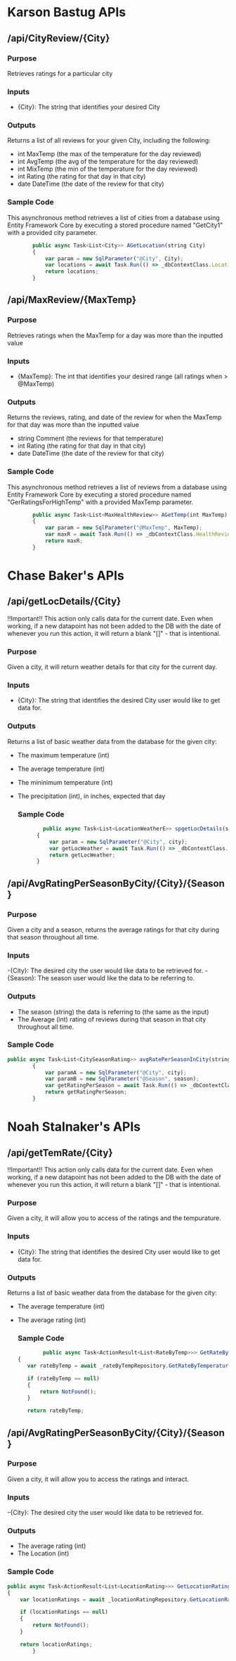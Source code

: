 # Karson Bastug APIs

## /api/CityReview/{City}

### Purpose
Retrieves ratings for a particular city

### Inputs
- {City}: The string that identifies your desired City

### Outputs
Returns a list of all reviews for your given City, including the following:
- int MaxTemp (the max of the temperature for the day reviewed)
- int AvgTemp (the avg of the temperature for the day reviewed)
- int MixTemp (the min of the temperature for the day reviewed)
- int Rating (the rating for that day in that city) 
- date DateTime (the date of the review for that city)

### Sample Code

This asynchronous method retrieves a list of cities from a database using Entity Framework Core by executing a stored procedure named "GetCity1" with a provided city parameter.

```js
        public async Task<List<City>> AGetLocation(string City)
        {
            var param = new SqlParameter("@City", City);
            var locations = await Task.Run(() => _dbContextClass.Location.FromSqlRaw("exec GetCity1 @City;", param).ToListAsync()); 
            return locations;
        }
```
## /api/MaxReview/{MaxTemp}

### Purpose
Retrieves ratings when the MaxTemp for a day was more than the inputted value

### Inputs
- {MaxTemp}: The int that identifies your desired range (all ratings when > @MaxTemp)

### Outputs
Returns the reviews, rating, and date of the review for when the MaxTemp for that day was more than the inputted value

- string Comment (the reviews for that temperature)
- int Rating (the rating for that day in that city) 
- date DateTime (the date of the review for that city)

### Sample Code

This asynchronous method retrieves a list of reviews from a database using Entity Framework Core by executing a stored procedure named "GerRatingsForHighTemp" with a provided MaxTemp parameter.

```js
        public async Task<List<MaxHealthReview>> AGetTemp(int MaxTemp)
        {
            var param = new SqlParameter("@MaxTemp", MaxTemp);
            var maxR = await Task.Run(() => _dbContextClass.HealthReview.FromSqlRaw("exec GetRatingsForHighTemp @MaxTemp;", param).ToListAsync());
            return maxR;
        }
```
## 

# Chase Baker's APIs

## /api/getLocDetails/{City}
!!Important!! 
This action only calls data for the current date. Even when working, if a new datapoint has not been added to the DB with the date of whenever you run this action, it will return a blank "[]" - that is intentional. 

### Purpose
Given a city, it will return weather details for that city for the current day.

### Inputs
- {City}: The string that identifies the desired City user would like to get data for.

### Outputs
Returns a list of basic weather data from the database for the given city:
- The maximum temperature (int)
- The average temperature (int)
- The mininimum temperature (int)
- The precipitation (int), in inches, expected that day

  ### Sample Code

  ```js
          public async Task<List<LocationWeatherE>> spgetLocDetails(string city)
        {
            var param = new SqlParameter("@City", city);
            var getLocWeather = await Task.Run(() => _dbContextClass.LocationWeatherE.FromSqlRaw("exec spgetLocDetails @City;", param).ToListAsync());
            return getLocWeather;
        }

## /api/AvgRatingPerSeasonByCity/{City}/{Season}

### Purpose 
Given a city and a season, returns the average ratings for that city during that season throughout all time.

### Inputs 
-{City}: The desired city the user would like data to be retrieved for.
-{Season}: The season user would like the data to be referring to.

### Outputs
- The season (string) the data is referring to (the same as the input)
- The Average (int) rating of reviews during that season in that city throughout all time.

### Sample Code
```js
public async Task<List<CitySeasonRating>> avgRatePerSeasonInCity(string city, string season)
        {
            var paramA = new SqlParameter("@City", city);
            var paramB = new SqlParameter("@Season", season);
            var getRatingPerSeason = await Task.Run(() => _dbContextClass.CitySeasonRating.FromSqlRaw("exec avgRatePerSeasonInCity @City, @Season;", paramA, paramB).ToListAsync());
            return getRatingPerSeason;
        }
```
# Noah Stalnaker's APIs

## /api/getTemRate/{City}
!!Important!! 
This action only calls data for the current date. Even when working, if a new datapoint has not been added to the DB with the date of whenever you run this action, it will return a blank "[]" - that is intentional. 

### Purpose
Given a city, it will allow you to access of the ratings and the tempurature. 

### Inputs
- {City}: The string that identifies the desired City user would like to get data for.

### Outputs
Returns a list of basic weather data from the database for the given city:
- The average temperature (int)
- The average rating (int)

  ### Sample Code

  ```js
          public async Task<ActionResult<List<RateByTemp>>> GetRateByTemperature(int temperature)
  {
     var rateByTemp = await _rateByTempRepository.GetRateByTemperature(temperature);

     if (rateByTemp == null)
     {
         return NotFound();
     }

     return rateByTemp;

## /api/AvgRatingPerSeasonByCity/{City}/{Season}

### Purpose 
Given a city, it will allow you to access the ratings and interact. 

### Inputs 
-{City}: The desired city the user would like data to be retrieved for.

### Outputs
- The average rating (int)
- The Location (int)

### Sample Code
```js
public async Task<ActionResult<List<LocationRating>>> GetLocationRatings(int locationId)
{
    var locationRatings = await _locationRatingRepository.GetLocationRatings(locationId);

    if (locationRatings == null)
    {
        return NotFound();
    }

    return locationRatings;
        }
```

